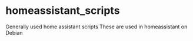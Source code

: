# homeassistant_scripts
Generally used home assistant scripts
These are used in homeassistant on Debian 
